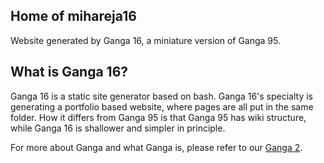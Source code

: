## Home of mihareja16

Website generated by Ganga 16, a miniature version of Ganga 95. 

## What is Ganga 16?

Ganga 16 is a static site generator based on bash. Ganga 16's specialty is generating a portfolio based website, where pages are all put in the same folder. How it differs from Ganga 95 is that Ganga 95 has wiki structure, while Ganga 16 is shallower and simpler in principle.

For more about Ganga and what Ganga is, please refer to our [Ganga 2](https://docs.google.com/document/d/1xM4mMDjjdwk9sHxxSvOF8BEvieb6F4EXvRq8QEG4Fcw/edit?tab=t.0#heading=h.iztfrtvhfajr
).
